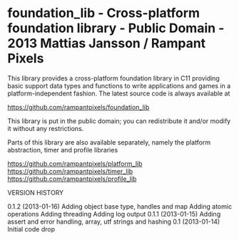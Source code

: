 foundation_lib  -  Cross-platform foundation library  -  Public Domain  -  2013 Mattias Jansson / Rampant Pixels
================================================================================================================

This library provides a cross-platform foundation library in C11 providing basic support data types and
functions to write applications and games in a platform-independent fashion. The latest source code is
always available at

https://github.com/rampantpixels/foundation_lib

This library is put in the public domain; you can redistribute it and/or modify it without any restrictions.

Parts of this library are also available separately, namely the platform abstraction, timer and profile
libraries

https://github.com/rampantpixels/platform_lib
https://github.com/rampantpixels/timer_lib
https://github.com/rampantpixels/profile_lib

VERSION HISTORY

 0.1.2  (2013-01-16)  Adding object base type, handles and map
                      Adding atomic operations
                      Adding threading
                      Adding log output
 0.1.1  (2013-01-15)  Adding assert and error handling, array, utf strings and hashing
 0.1    (2013-01-14)  Initial code drop
